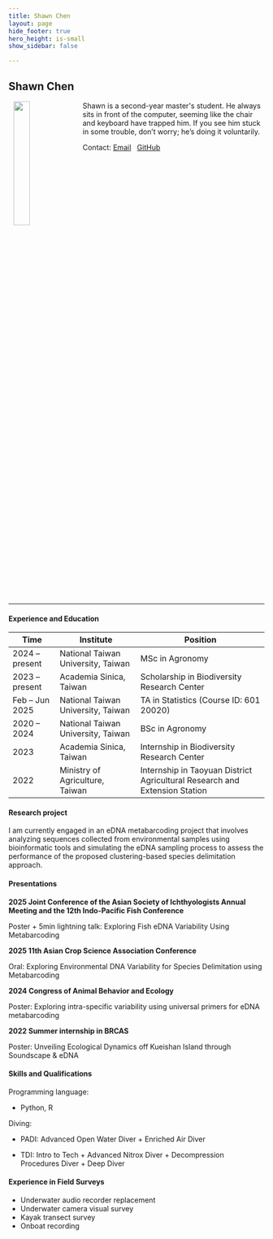 ```yaml
---
title: Shawn Chen
layout: page
hide_footer: true
hero_height: is-small
show_sidebar: false

---
```


## Shawn Chen

<img src="{{site.url}}/img/shawn_chen.jpg" align="left" hspace="10" width="25%">

Shawn is a second-year master's student. He always sits in front of the computer, seeming like the chair and keyboard have trapped him. If you see him stuck in some trouble, don’t worry; he’s doing it voluntarily.

Contact:
<i class="fas fa-at"></i> [Email](mailto:shawn.for.office@gmail.com)  
<i class="fab fa-github"></i> [GitHub](https://github.com/ShawnChen09)	

<!--
<i class="fab fa-linkedin"></i> [LinkedIn]()
<i class="fab fa-google"></i> [Google Scholar]()  
-->

<br clear="all">
<hr class="solid">

#### Experience and Education

| Time                  | Institute                                  | Position                                                                 |
|-----------------------|--------------------------------------------|--------------------------------------------------------------------------|
| 2024 – present        | National Taiwan University, Taiwan         | MSc in Agronomy                                                          |
| 2023 – present        | Academia Sinica, Taiwan                    | Scholarship in Biodiversity Research Center                              |
| Feb – Jun 2025        | National Taiwan University, Taiwan         | TA in Statistics (Course ID: 601 20020)                                  |
| 2020 – 2024           | National Taiwan University, Taiwan         | BSc in Agronomy                                                          |
| 2023                  | Academia Sinica, Taiwan                    | Internship in Biodiversity Research Center                               |
| 2022                  | Ministry of Agriculture, Taiwan            | Internship in Taoyuan District Agricultural Research and Extension Station |

#### Research project

I am currently engaged in an eDNA metabarcoding project that involves analyzing sequences collected from environmental samples using bioinformatic tools and simulating the eDNA sampling process to assess the performance of the proposed clustering-based species delimitation approach.

#### Presentations

**2025 Joint Conference of the Asian Society of Ichthyologists Annual Meeting and the 12th Indo-Pacific Fish Conference**

Poster + 5min lightning talk: Exploring Fish eDNA Variability Using Metabarcoding

**2025 11th Asian Crop Science Association Conference**

Oral: Exploring Environmental DNA Variability for Species Delimitation using Metabarcoding

**2024 Congress of Animal Behavior and Ecology**

Poster: Exploring intra-specific variability using universal primers for eDNA metabarcoding 

**2022 Summer internship in BRCAS**

Poster: Unveiling Ecological Dynamics off Kueishan Island through Soundscape & eDNA

#### Skills and Qualifications

Programming language:
- Python, R

Diving: 
- PADI: Advanced Open Water Diver + Enriched Air Diver

- TDI: Intro to Tech + Advanced Nitrox Diver + Decompression Procedures Diver + Deep Diver

#### Experience in Field Surveys

- Underwater audio recorder replacement
- Underwater camera visual survey
- Kayak transect survey
- Onboat recording
